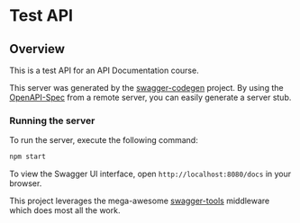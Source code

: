 # Test API

## Overview

This is a test API for an API Documentation course.

This server was generated by the [swagger-codegen](https://github.com/swagger-api/swagger-codegen) project.  By using the [OpenAPI-Spec](https://github.com/OAI/OpenAPI-Specification) from a remote server, you can easily generate a server stub.

### Running the server

To run the server, execute the following command:

```bash
npm start
```

To view the Swagger UI interface, open `http://localhost:8080/docs` in your browser.

This project leverages the mega-awesome [swagger-tools](https://github.com/apigee-127/swagger-tools) middleware which does most all the work.
